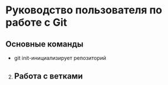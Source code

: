 # Руководство пользователя по работе с Git
## Основные команды 
* git init-инициализирует репозиторий
2. ## Работа с ветками
